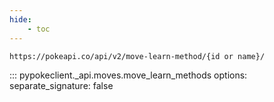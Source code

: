 ```yaml
---
hide:
    - toc
---
```


```console
https://pokeapi.co/api/v2/move-learn-method/{id or name}/
```

::: pypokeclient._api.moves.move_learn_methods
    options:
        separate_signature: false
